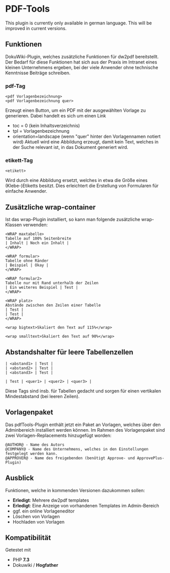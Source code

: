 # PDF-Tools

This plugin is currently only available in german language. This will be improved in current versions.

## Funktionen
DokuWiki-Plugin, welches zusätzliche Funktionen für dw2pdf bereitstellt. Der Bedarf für diese Funktionen hat sich aus der Praxis im Intranet eines kleinen Unternehmens ergeben, bei der viele Anwender ohne technische Kenntnisse Beiträge schreiben.

### pdf-Tag

    <pdf Vorlagenbezeichnung>
    <pdf Vorlagenbezeichnung quer>

Erzeugt einen Button, um ein PDF mit der ausgewählten Vorlage zu generieren. Dabei handelt es sich um einen Link
* toc = 0 (kein Inhaltsverzeichnis)
* tpl = Vorlagenbezeichnung
* orientation=landscape (wenn "quer" hinter den Vorlagennamen notiert wird)
Aktuell wird eine Abbildung erzeugt, damit kein Text, welches in der Suche relevant ist, in das Dokument generiert wird.

### etikett-Tag

    <etikett>

Wird durch eine Abbildung ersetzt, welches in etwa die Größe eines (Klebe-)Etiketts besitzt. Dies erleichtert die Erstellung von Formularen für einfache Anwender.

## Zusätzliche wrap-container

Ist das wrap-Plugin installiert, so kann man folgende zusätzliche wrap-Klassen verwenden:

    <WRAP maxtabelle>
    Tabelle auf 100% Seitenbreite
    | Inhalt | Noch ein Inhalt |
    </WRAP>
    
    <WRAP formular>
    Tabelle ohne Ränder
    | Beispiel | Okay |
    </WRAP>
	
	<WRAP formular2>
	Tabelle nur mit Rand unterhalb der Zeilen
	| Ein weiteres Beispiel | Test |
	</WRAP>
	
	<WRAP platz>
	Abstände zwischen den Zeilen einer Tabelle
	| Test |
	| Test |
	</WRAP>

    <wrap bigtext>Skaliert den Text auf 115%</wrap>

    <wrap smalltext>Skaliert den Text auf 90%</wrap>

## Abstandshalter für leere Tabellenzellen

    | <abstand1> | Test |
    | <abstand2> | Test |
    | <abstand3> | Test |
  
    | Test | <quer1> | <quer2> | <quer3> |

Diese Tags sind insb. für Tabellen gedacht und sorgen für einen vertikalen Mindestabstand (bei leeren Zeilen).

## Vorlagenpaket

Das pdfTools-Plugin enthält jetzt ein Paket an Vorlagen, welches über den Adminbereich installiert werden können. Im Rahmen des Vorlagenpaket sind zwei Vorlagen-Replacements hinzugefügt worden:
  
    @AUTHOR@ - Name des Autors
    @COMPANY@ - Name des Unternehmens, welches in den Einstellungen festgelegt werden kann.
    @APPROVER@ - Name des freigebenden (benötigt Approve- und ApprovePlus-Plugin)

## Ausblick
Funktionen, welche in kommenden Versionen dazukommen sollen:
* **Erledigt**: Mehrere dw2pdf templates
* **Erledigt**: Eine Anzeige von vorhandenen Templates im Admin-Bereich
* ggf. ein online Vorlageneditor
* Löschen von Vorlagen
* Hochladen von Vorlagen

## Kompatibilität

Getestet mit
* PHP **7.3**
* Dokuwiki / **Hogfather**